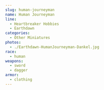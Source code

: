 ```yaml
---
slug: human-journeyman
name: Human Journeyman
line:
  - Heartbreaker Hobbies
  - Earthdawn
categories:
  - Other Miniatures
photos:
  - ./Earthdawn-HumanJourneyman-Dankel.jpg
race:
  - human
weapons:
  - sword
  - dagger
armor:
  - clothing
---
```

